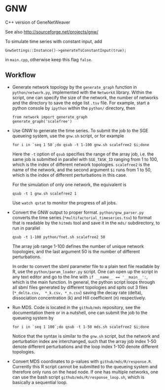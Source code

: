 GNW
===

C++ version of GeneNetWeaver

See also http://sourceforge.net/projects/gnw/

To simulate time series with constant input, add

    GnwSettings::Instance()->generateTsConstantInput(true);

in `main.cpp`, otherwise keep this flag `false`.

Workflow
--------

-   Generate network topology by the `generate_graph` function in 
    `python/network.py`, implemented with the `NetworkX` library. Within the
    script, one can specify the size of the network, the number of networks
    and the directory to save the edge list `.tsv` file. For example, start
    a python console by `ipython` within the `python/` directory, then
        
        from network import generate_graph
        generate_graph('scalefree')

-   Use GNW to generate the time series. To submit the job to the SGE queueing 
    system, use the `gnw.sh` script, or for example

        for i in `seq 1 50`;do qsub -t 1-100 gnw.sh scalefree2 $i;done

    Here the `-t` option of `qsub` specifies the range of the array job, i.e. 
    the same
    job is submitted in parallel with `SGE_TASK_ID` ranging from 1 to 100, which is
    the index of different network topologies. 
    `scalefree2` is the name of the network, and the second argument `$i` runs from
    1 to 50, which is the index of different perturbations in this case.

    For the simulation of only one network, the equivalent is

        qsub -t 1 gnw.sh scalefree2 1

    Use `watch qstat` to monitor the progress of all jobs.

-   Convert the GNW output to proper format. `python/gnw_parser.py` converts the 
    time series (`*multifactorial_timeseries.tsv`) to format that is readable by 
    the
    `hitmds` tool and save it in the `mds/` subdirectory, to run in parallel

        qsub -t 1-100 python/fnet.sh scalefree2 50

    The array job range 1-100 defines the number of unique network topologies, and 
    the last argument 50 is the number of different perturbations.

    In order to convert the sbml parameter file to a plain text file readable by
    R, use the `python/param_loader.py` script. One can open up the script in any
    text editor and go to the line with `if __name__ == '__main__':`, which is
    the main function. In general, the python script loops through all sbml files
    generated by different topologies and spits out 3 files (`*_delta.csv, 
    *_k.csv, *_n.csv`) saving the decay rate (delta), dissociation concentration
    (k) and Hill coefficient (n) respectively.

-   Run MDS. Code is located in the `github/mds` repository, see the documentation
    there or in a nutshell, one can submit the job to the queueing system by
        
        for i in `seq 1 100`;do qsub -t 1-50 mds.sh scalefree2 $i;done

    Notice that the syntax is similar to the `gnw.sh` script, but the network
    and perturbation index are interchanged, such that the array job index 1-50
    denote different perturbations and the loop index 1-100 denote different
    topologies.

-   Convert MDS coordinates to p-values with `github/mds/R/response.R`. Currently
    this R script cannot be submitted to the queueing system and therefore only 
    runs on the head node. If one has multiple networks, one can use the bash 
    script `github/mds/R/response_loop.sh`, which is basically a sequential loop.

